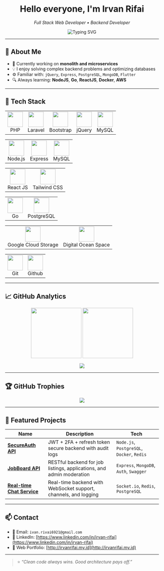 <h1 align="center">Hello everyone, I'm Irvan Rifai</h1>
<p align="center">
  <em>Full Stack Web Developer • Backend Developer</em>
</p>

<p align="center">
  <img src="https://readme-typing-svg.demolab.com?font=Fira+Code&duration=2500&pause=1000&color=1AF3C0&center=true&vCenter=true&width=440&lines=Full+Stack+Web+Developer;Backend+Developer;Laravel+%7C+Golang+%7C+Node+JS+%7C+React+JS;MySQL+%7C+PostgreSQL+%7C+MongoDB;I+love+building+robust+&+scalable+systems" alt="Typing SVG" />
</p>

---

## 🧠 About Me

- 💼 Currently working on **monolith and microservices**
- 💡 I enjoy solving complex backend problems and optimizing databases
- ⚙️ Familiar with: `jQuery`, `Express`, `PostgreSQL`, `MongoDB`, `Flutter`
- 🔍 Always learning: **NodeJS**, **Go**, **ReactJS**, **Docker**, **AWS**

---

## 🧰 Tech Stack

<table>
  <tr>
    <td align="center"><img src="https://cdn.jsdelivr.net/gh/devicons/devicon/icons/php/php-original.svg" width="50"/><br/>PHP</td>
    <td align="center"><img src="https://cdn.jsdelivr.net/gh/devicons/devicon/icons/laravel/laravel-original.svg" width="50"/><br/>Laravel</td>
    <td align="center"><img src="https://cdn.jsdelivr.net/gh/devicons/devicon/icons/bootstrap/bootstrap-original.svg" width="50"/><br/>Bootstrap</td>
    <td align="center"><img src="https://cdn.jsdelivr.net/gh/devicons/devicon/icons/jquery/jquery-original.svg" width="50"/><br/>jQuery</td>
    <td align="center"><img src="https://cdn.jsdelivr.net/gh/devicons/devicon/icons/mysql/mysql-original.svg" width="50"/><br/>MySQL</td>
  </tr>
</table>
<table>
  <tr>
    <td align="center"><img src="https://cdn.jsdelivr.net/gh/devicons/devicon/icons/nodejs/nodejs-original.svg" width="50"/><br/>Node.js</td>
    <td align="center"><img src="https://cdn.jsdelivr.net/gh/devicons/devicon/icons/express/express-original.svg" width="50"/><br/>Express</td>
    <td align="center"><img src="https://cdn.jsdelivr.net/gh/devicons/devicon/icons/mysql/mysql-original.svg" width="50"/><br/>MySQL</td>
  </tr>
</table>
<table>
  <tr>
    <td align="center"><img src="https://cdn.jsdelivr.net/gh/devicons/devicon/icons/react/react-original.svg" width="50"/><br/>React JS</td>
    <td align="center"><img src="https://cdn.jsdelivr.net/gh/devicons/devicon/icons/tailwindcss/tailwindcss-original.svg" width="50"/><br/>Tailwind CSS</td>
  </tr>
</table>
<table>
  <tr>
    <td align="center"><img src="https://cdn.jsdelivr.net/gh/devicons/devicon/icons/go/go-original.svg" width="50"/><br/>Go</td>
    <td align="center"><img src="https://cdn.jsdelivr.net/gh/devicons/devicon/icons/postgresql/postgresql-original.svg" width="50"/><br/>PostgreSQL</td>
  </tr>
</table>
<table>
  <tr>
    <td align="center"><img src="https://cdn.jsdelivr.net/gh/devicons/devicon/icons/google/google-original.svg" width="50"/><br/>Google Cloud Storage</td>
    <td align="center"><img src="https://cdn.jsdelivr.net/gh/devicons/devicon/icons/digitalocean/digitalocean-original.svg" width="50"/><br/>Digital Ocean Space</td>
  </tr>
</table>
<table>
  <tr>
    <td align="center"><img src="https://cdn.jsdelivr.net/gh/devicons/devicon/icons/git/git-original.svg" width="50"/><br/>Git</td>
    <td align="center"><img src="https://cdn.jsdelivr.net/gh/devicons/devicon/icons/github/github-original.svg" width="50"/><br/>Github</td>
  </tr>
</table>

---

## 📈 GitHub Analytics

<p align="center">
  <img src="https://github-readme-stats.vercel.app/api?username=irvanrifai&show_icons=true&theme=tokyonight&count_private=true&hide_border=true" height="165">
  <img src="https://streak-stats.demolab.com?user=irvanrifai&theme=tokyonight&hide_border=true" height="165">
</p>

<p align="center">
  <img src="https://github-readme-stats.vercel.app/api/top-langs/?username=irvanrifai&layout=compact&theme=tokyonight&hide_border=true">
</p>

---

## 🏆 GitHub Trophies

<p align="center">
  <img src="https://github-profile-trophy.vercel.app/?username=irvanrifai&theme=onedark&column=7" />
</p>

---

## 🚀 Featured Projects

| Name | Description | Tech |
|------|-------------|------|
| [**SecureAuth API**](https://github.com/irvanrifai/secure-auth) | JWT + 2FA + refresh token secure backend with audit logs | `Node.js`, `PostgreSQL`, `Docker`, `Redis` |
| [**JobBoard API**](https://github.com/irvanrifai/jobboard-api) | RESTful backend for job listings, applications, and admin moderation | `Express`, `MongoDB`, `Auth`, `Swagger` |
| [**Real-time Chat Service**](https://github.com/irvanrifai/chat-app-backend) | Real-time backend with WebSocket support, channels, and logging | `Socket.io`, `Redis`, `PostgreSQL` |

---

## 📫 Contact

- 📧 Email: `ivan.rivai6921@gmail.com`
- 💼 LinkedIn: [https://www.linkedin.com/in/irvan-rifai](https://www.linkedin.com/in/irvan-rifai)
- 🧪 Web Portfolio: [http://irvanrifai.my.id](http://irvanrifai.my.id)

---

> ⭐️ *“Clean code always wins. Good architecture pays off.”*

